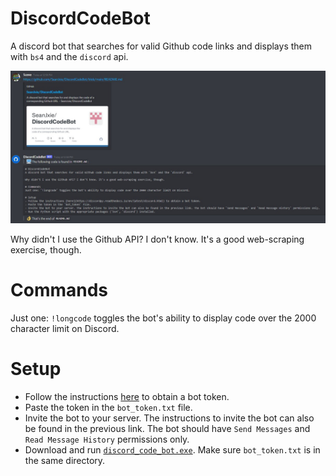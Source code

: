 # DiscordCodeBot
A discord bot that searches for valid Github code links and displays them with `bs4` and the `discord` api.

![example](https://github.com/SeanJxie/DiscordCodeBot/blob/main/example.jpg)

Why didn't I use the Github API? I don't know. It's a good web-scraping exercise, though.

# Commands
Just one: `!longcode` toggles the bot's ability to display code over the 2000 character limit on Discord.

# Setup
- Follow the instructions [here](https://discordpy.readthedocs.io/en/latest/discord.html) to obtain a bot token. 
- Paste the token in the `bot_token.txt` file. 
- Invite the bot to your server. The instructions to invite the bot can also be found in the previous link. The bot should have `Send Messages` and `Read Message History` permissions only.
- Download and run [`discord_code_bot.exe`](https://github.com/SeanJxie/DiscordCodeBot/blob/main/github_code_bot.exe?raw=true). Make sure `bot_token.txt` is in the same directory.
